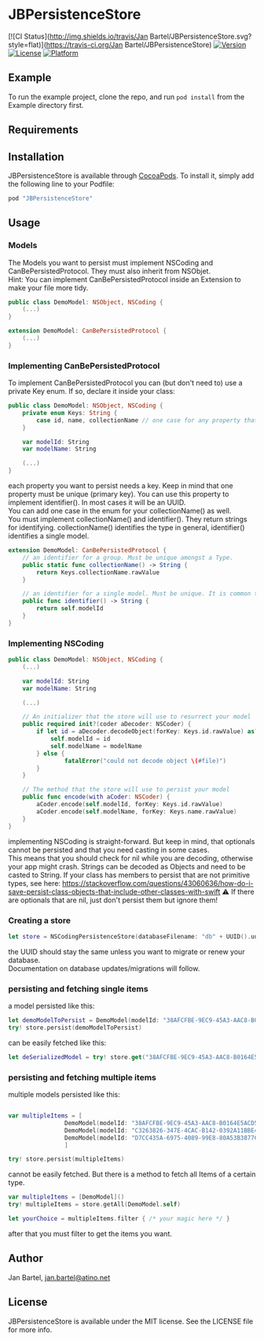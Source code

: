 # JBPersistenceStore

[![CI Status](http://img.shields.io/travis/Jan Bartel/JBPersistenceStore.svg?style=flat)](https://travis-ci.org/Jan Bartel/JBPersistenceStore)
[![Version](https://img.shields.io/cocoapods/v/JBPersistenceStore.svg?style=flat)](http://cocoapods.org/pods/JBPersistenceStore)
[![License](https://img.shields.io/cocoapods/l/JBPersistenceStore.svg?style=flat)](http://cocoapods.org/pods/JBPersistenceStore)
[![Platform](https://img.shields.io/cocoapods/p/JBPersistenceStore.svg?style=flat)](http://cocoapods.org/pods/JBPersistenceStore)

## Example

To run the example project, clone the repo, and run `pod install` from the Example directory first.

## Requirements

## Installation

JBPersistenceStore is available through [CocoaPods](http://cocoapods.org). To install
it, simply add the following line to your Podfile:

```ruby
pod "JBPersistenceStore"
```

## Usage

### Models

The Models you want to persist must implement NSCoding and CanBePersistedProtocol. They must also inherit from NSObjet.  
Hint: You can implement CanBePersistedProtocol inside an Extension to make your file more tidy.

```swift
public class DemoModel: NSObject, NSCoding {
    (...)
}

extension DemoModel: CanBePersistedProtocol {
    (...)
}
```

### Implementing CanBePersistedProtocol

To implement CanBePersistedProtocol you can (but don't need to) use a  private Key enum. If so, declare it inside your class:

```swift
public class DemoModel: NSObject, NSCoding {
    private enum Keys: String {
        case id, name, collectionName // one case for any property that shall be persisted plus one for the collectionName
    }

    var modelId: String
    var modelName: String

    (...)
}
```

each property you want to persist needs a key. Keep in mind that one property must be unique (primary key). You can use this property to implement identifier(). In most cases it will be an UUID.  
You can add one case in the enum for your collectionName() as well.  
You must implement collectionName() and identifier(). They return strings for identifying. collectionName() identifies the type in general, identifier() identifies a single model.  

```swift
extension DemoModel: CanBePersistedProtocol {
    // an identifier for a group. Must be unique amongst a Type.
    public static func collectionName() -> String {
        return Keys.collectionName.rawValue
    }

    // an identifier for a single model. Must be unique. It is common to use UUIDs here.
    public func identifier() -> String {
        return self.modelId
    }
}
```

### Implementing NSCoding

```swift
public class DemoModel: NSObject, NSCoding {
    (...)

    var modelId: String
    var modelName: String

    (...)

    // An initializer that the store will use to resurrect your model
    public required init?(coder aDecoder: NSCoder) {
        if let id = aDecoder.decodeObject(forKey: Keys.id.rawValue) as? String, let modelName = aDecoder.decodeObject(forKey: Keys.name.rawValue) as? String {
            self.modelId = id
            self.modelName = modelName
        } else {
                fatalError("could not decode object \(#file)")
        }
    }

    // The method that the store will use to persist your model
    public func encode(with aCoder: NSCoder) {
        aCoder.encode(self.modelId, forKey: Keys.id.rawValue)
        aCoder.encode(self.modelName, forKey: Keys.name.rawValue)
    }
}
```

implementing NSCoding is straight-forward. But keep in mind, that optionals cannot be persisted and that you need casting in some cases.  
This means that you should check for nil while you are decoding, otherwise your app might crash.
Strings can be decoded as Objects and need to be casted to String.
If your class has members to persist that are not primitive types, see here: https://stackoverflow.com/questions/43060636/how-do-i-save-persist-class-objects-that-include-other-classes-with-swift
⚠️ If there are optionals that are nil, just don't persist them but ignore them!

### Creating a store

```swift
let store = NSCodingPersistenceStore(databaseFilename: "db" + UUID().uuidString, version: 0)
```

the UUID should stay the same unless you want to migrate or renew your database.  
Documentation on database updates/migrations will follow.  

### persisting and fetching single items

a model persisted like this:

```swift
let demoModelToPersist = DemoModel(modelId: "38AFCFBE-9EC9-45A3-AAC8-B0164E5ACD5A", modelName: "the single model")
try! store.persist(demoModelToPersist)
```

can be easily fetched like this:

```swift
let deSerializedModel = try! store.get("38AFCFBE-9EC9-45A3-AAC8-B0164E5ACD5A", type: DemoModel.self)
```

### persisting and fetching multiple items

multiple models persisted like this:

```swift

var multipleItems = [
                DemoModel(modelId: "38AFCFBE-9EC9-45A3-AAC8-B0164E5ACD5A", modelName: "first model"),
                DemoModel(modelId: "C3263826-347E-4CAC-B142-0392A11BBE44", modelName: "second model"),
                DemoModel(modelId: "D7CC435A-6975-4089-99E8-80A53B3877C3", modelName: "third model")
                ]

try! store.persist(multipleItems)
```

cannot be easily fetched. But there is a method to fetch all Items of a certain type.

```swift
var multipleItems = [DemoModel]()
try! multipleItems = store.getAll(DemoModel.self)

let yourChoice = multipleItems.filter { /* your magic here */ }
```

after that you must filter to get the items you want.

## Author

Jan Bartel, jan.bartel@atino.net

## License

JBPersistenceStore is available under the MIT license. See the LICENSE file for more info.
